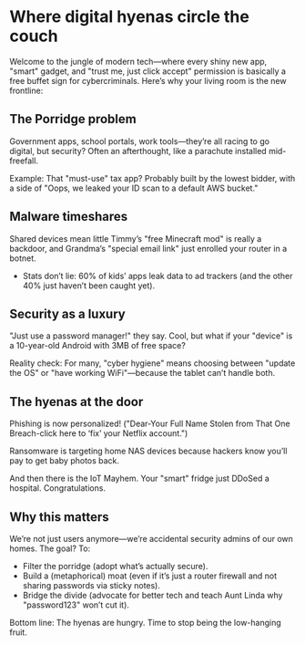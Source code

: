 # Where digital hyenas circle the couch

Welcome to the jungle of modern tech—where every shiny new app, "smart" gadget, and "trust me, just click accept" 
permission is basically a free buffet sign for cybercriminals. Here’s why your living room is the new frontline:

## The Porridge problem

Government apps, school portals, work tools—they’re all racing to go digital, but security? Often an afterthought, 
like a parachute installed mid-freefall.

Example: That "must-use" tax app? Probably built by the lowest bidder, with a side of "Oops, we leaked your ID 
scan to a default AWS bucket."

## Malware timeshares

Shared devices mean little Timmy’s "free Minecraft mod" is really a backdoor, and Grandma’s "special email link" just 
enrolled your router in a botnet.

* Stats don’t lie: 60% of kids’ apps leak data to ad trackers (and the other 40% just haven’t been caught yet).

## Security as a luxury

"Just use a password manager!" they say. Cool, but what if your "device" is a 10-year-old Android with 3MB of free space?

Reality check: For many, "cyber hygiene" means choosing between "update the OS" or "have working WiFi"—because the 
tablet can’t handle both.

## The hyenas at the door

Phishing is now personalized! ("Dear-Your Full Name Stolen from That One Breach-click here to ‘fix’ your Netflix account.")

Ransomware is targeting home NAS devices because hackers know you’ll pay to get baby photos back.

And then there is the IoT Mayhem. Your "smart" fridge just DDoSed a hospital. Congratulations.

## Why this matters

We’re not just users anymore—we’re accidental security admins of our own homes. The goal? To:

* Filter the porridge (adopt what’s actually secure).
* Build a (metaphorical) moat (even if it’s just a router firewall and not sharing passwords via sticky notes).
* Bridge the divide (advocate for better tech and teach Aunt Linda why "password123" won’t cut it).

Bottom line: The hyenas are hungry. Time to stop being the low-hanging fruit.

